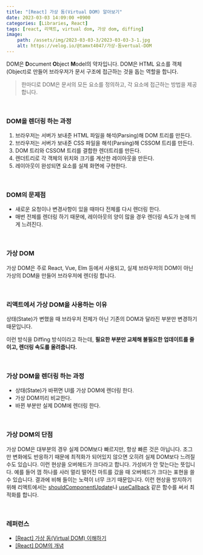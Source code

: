 ```yaml
---
title: "[React] 가상 돔(Virtual DOM) 알아보기"
date: 2023-03-03 14:09:00 +0900
categories: [Libraries, React]
tags: [react, 리액트, virtual dom, 가상 dom, diffing]
image:
    path: /assets/img/2023-03-03-3/2023-03-03-3-1.jpg
    alt: https://velog.io/@tamxt4047/가상-돔vertual-DOM
---
```


DOM은 **D**ocument **O**bject **M**odel의 약자입니다. DOM은 HTML 요소를 객체(Object)로 만들어 브라우저가 문서 구조에 접근하는 것을 돕는 역할을 합니다.

> 한마디로 DOM은 문서의 모든 요소를 정의하고, 각 요소에 접근하는 방법을 제공합니다.

&nbsp;

### DOM을 렌더링 하는 과정

1. 브라우저는 서버가 보내준 HTML 파일을 해석(Parsing)해 DOM 트리를 만든다.
2. 브라우저는 서버가 보내준 CSS 파일을 해석(Parsing)해 CSSOM 트리를 만든다.
3. DOM 트리와 CSSOM 트리를 결합한 렌더트리를 만든다.
4. 렌더트리로 각 객체의 위치와 크기를 계산한 레이아웃을 만든다.
5. 레이아웃이 완성되면 요소를 실제 화면에 구현한다.

&nbsp;

### DOM의 문제점

- 새로운 요청이나 변경사항이 있을 때마다 전체를 다시 렌더링 한다.
- 매번 전체를 렌더링 하기 때문에, 레이아웃의 양이 많을 경우 렌더링 속도가 눈에 띄게 느려진다.

&nbsp;

### 가상 DOM

가상 DOM은 주로 React, Vue, Elm 등에서 사용되고, 실제 브라우저의 DOM이 아닌 가상의 DOM을 만들어 브라우저에 렌더링 합니다.

&nbsp;

### 리액트에서 가상 DOM을 사용하는 이유

상태(State)가 변했을 때 브라우저 전체가 아닌 기존의 DOM과 달라진 부분만 변경하기 때문입니다.

이런 방식을 Diffing 방식이라고 하는데, **필요한 부분만 교체해 불필요한 업데이트를 줄이고, 렌더링 속도를 올려줍니다.**

&nbsp;

### 가상 DOM을 렌더링 하는 과정

- 상태(State)가 바뀌면 UI를 가상 DOM에 렌더링 한다.
- 가상 DOM끼리 비교한다.
- 바뀐 부분만 실제 DOM에 렌더링 한다.

&nbsp;

### 가상 DOM의 단점

가상 DOM은 대부분의 경우 실제 DOM보다 빠르지만, 항상 빠른 것은 아닙니다. 조그만 변화에도 반응하기 때문에 최적화가 되어있지 않으면 오히려 실제 DOM보다 느려질 수도 있습니다. 이런 현상을 오버헤드가 크다라고 합니다. 가성비가 안 맞는다는 뜻입니다. 예를 들어 껌 하나를 사러 멀리 떨어진 마트를 갔을 때 오버헤드가 크다는 표현을 쓸 수 있습니다. 결과에 비해 들이는 노력이 너무 크기 때문입니다. 이런 현상을 방지하기 위해 리액트에서는 [shouldComponentUpdate](https://ko.legacy.reactjs.org/docs/react-component.html#shouldcomponentupdate)나 [useCallback](https://ko.legacy.reactjs.org/docs/hooks-reference.html#usecallback) 같은 함수를 써서 최적화를 합니다.

&nbsp;

### 레퍼런스

- <a href="https://devbirdfeet.tistory.com/219" target="_blank">[React] 가상 돔(Virtual DOM) 이해하기</a>
- <a href="https://www.tcpschool.com/javascript/js_dom_concept" target="_blank">[React] DOM의 개념</a>